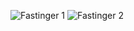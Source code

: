 ![Fastinger 1](https://github.com/rabbitrepo/fastinger/assets/128143400/e86f354d-5d44-4a5a-967d-b1f942de4bda)
![Fastinger 2](https://github.com/rabbitrepo/fastinger/assets/128143400/2929ea13-3294-40d3-949a-1fb1cdda8716)
